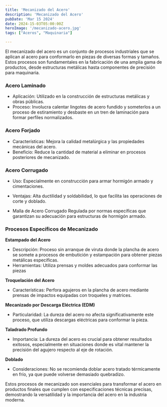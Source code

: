 ```yaml
---
title: 'Mecanizado del Acero'
description: 'Mecanizado del Acero'
pubDate: 'Mar 15 2024'
date: 2024-15-03T05:00:00Z
heroImage: '/mecanizado-acero.jpg'
tags: ["Aceros", "Maquinaria"]

---
```


El mecanizado del acero es un conjunto de procesos industriales que se aplican al acero para conformarlo en piezas de diversas formas y tamaños. Estos procesos son fundamentales en la fabricación de una amplia gama de productos, desde estructuras metálicas hasta componentes de precisión para maquinaria.

### Acero Laminado

- Aplicación: Utilizado en la construcción de estructuras metálicas y obras públicas.
- Proceso: Involucra calentar lingotes de acero fundido y someterlos a un proceso de estiramiento y desbaste en un tren de laminación para formar perfiles normalizados.

### Acero Forjado

- Características: Mejora la calidad metalúrgica y las propiedades mecánicas del acero.
- Beneficio: Reduce la cantidad de material a eliminar en procesos posteriores de mecanizado.

### Acero Corrugado

- Uso: Especialmente en construcción para armar hormigón armado y cimentaciones.
- Ventajas: Alta ductilidad y soldabilidad, lo que facilita las operaciones de corte y doblado.

- Malla de Acero Corrugado
 Regulada por normas específicas que garantizan su adecuación para estructuras de hormigón armado.

### Procesos Específicos de Mecanizado

**Estampado del Acero**

- Descripción: Proceso sin arranque de viruta donde la plancha de acero se somete a procesos de embutición y estampación para obtener piezas metálicas específicas.
- Herramientas: Utiliza prensas y moldes adecuados para conformar las piezas

**Troquelación del Acero**

- Características: Perfora agujeros en la plancha de acero mediante prensas de impactos equipadas con troqueles y matrices.

**Mecanizado por Descarga Eléctrica (EDM)**
- Particularidad: La dureza del acero no afecta significativamente este proceso, que utiliza descargas eléctricas para conformar la pieza.

**Taladrado Profundo**
- Importancia: La dureza del acero es crucial para obtener resultados exitosos, especialmente en situaciones donde es vital mantener la precisión del agujero respecto al eje de rotación.

**Doblado**
- Consideraciones: No se recomienda doblar acero tratado térmicamente en frío, ya que puede volverse demasiado quebradizo.

Estos procesos de mecanizado son esenciales para transformar el acero en productos finales que cumplen con especificaciones técnicas precisas, demostrando la versatilidad y la importancia del acero en la industria moderna​​.
